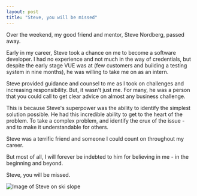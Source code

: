 ```yaml
---
layout: post
title: "Steve, you will be missed"
---
```


Over the weekend, my good friend and mentor, Steve Nordberg, passed away.

Early in my career, Steve took a chance on me to become a software developer. I had no experience and not much in the
way of credentials, but despite the early stage VUE was at (few customers and building a testing system in nine months),
he was willing to take me on as an intern.

Steve provided guidance and counsel to me as I took on challenges and increasing responsibility. But, it wasn't just me.
For many, he was a person that you could call to get clear advice on almost any business challenge.

This is because Steve's superpower was the ability to identify the simplest solution possible. He had this incredible
ability to get to the heart of the problem. To take a complex problem, and identify the crux of the issue - and to make
it understandable for others.

Steve was a terrific friend and someone I could count on throughout my career.

But most of all, I will forever be indebted to him for believing in me - in the beginning and beyond.

Steve, you will be missed.

![Image of Steve on ski slope](/uploads/iconic-steve.jpg "Steve skiing iconic")